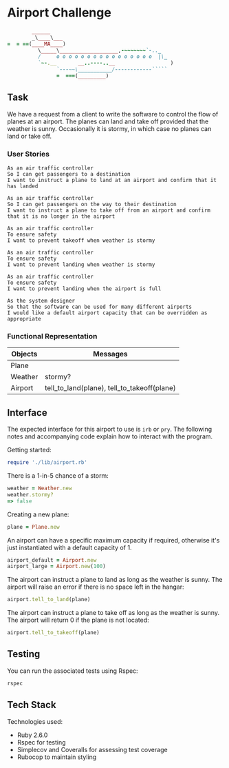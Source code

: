 # Airport Challenge

```ruby
        ______
        _\____\___
=  = ==(____MA____)
          \_____\___________________,-~~~~~~~`-.._
          /     o o o o o o o o o o o o o o o o  |\_
          `~-.__       __..----..__                  )
                `---~~\___________/------------`````
                =  ===(_________)

```

## Task

We have a request from a client to write the software to control the flow of planes at an airport. The planes can land and take off provided that the weather is sunny. Occasionally it is stormy, in which case no planes can land or take off.

### User Stories

```
As an air traffic controller
So I can get passengers to a destination
I want to instruct a plane to land at an airport and confirm that it has landed

As an air traffic controller
So I can get passengers on the way to their destination
I want to instruct a plane to take off from an airport and confirm that it is no longer in the airport

As an air traffic controller
To ensure safety
I want to prevent takeoff when weather is stormy

As an air traffic controller
To ensure safety
I want to prevent landing when weather is stormy

As an air traffic controller
To ensure safety
I want to prevent landing when the airport is full

As the system designer
So that the software can be used for many different airports
I would like a default airport capacity that can be overridden as appropriate
```

### Functional Representation

Objects  | Messages
------------- | -------------
Plane  | 
Weather | stormy?
Airport | tell_to_land(plane), tell_to_takeoff(plane)


## Interface
The expected interface for this airport to use is `irb` or `pry`. The following notes and accompanying code explain how to interact with the program.

Getting started:
```ruby
require './lib/airport.rb'
```

There is a 1-in-5 chance of a storm:
```ruby
weather = Weather.new
weather.stormy?
=> false
```

Creating a new plane:
```ruby
plane = Plane.new
```

An airport can have a specific maximum capacity if required, otherwise it's just instantiated with a default capacity of 1. 
```ruby
airport_default = Airport.new
airport_large = Airport.new(100)
```

The airport can instruct a plane to land as long as the weather is sunny. The airport will raise an error if there is no space left in the hangar:
```ruby
airport.tell_to_land(plane)
```

The airport can instruct a plane to take off as long as the weather is sunny. The airport will return 0 if the plane is not located:
```ruby
airport.tell_to_takeoff(plane)
```

## Testing

You can run the associated tests using Rspec:
```ruby
rspec
```

## Tech Stack

Technologies used:

- Ruby 2.6.0
- Rspec for testing
- Simplecov and Coveralls for assessing test coverage
- Rubocop to maintain styling
